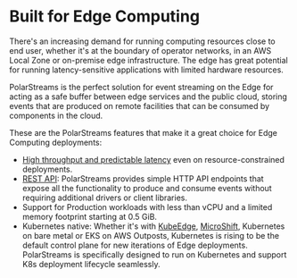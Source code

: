 # Built for Edge Computing

There's an increasing demand for running computing resources close to end user, whether it's at the boundary of
operator networks, in an AWS Local Zone or on-premise edge infrastructure. The edge has great potential for
running latency-sensitive applications with limited hardware resources.

PolarStreams is the perfect solution for event streaming on the Edge for acting as a safe buffer between edge
services and the public cloud, storing events that are produced on remote facilities that can be consumed by
components in the cloud.

These are the PolarStreams features that make it a great choice for Edge Computing deployments:

- [High throughput and predictable latency][benchmarks] even on resource-constrained deployments.
- [REST API][rest-api]: PolarStreams provides simple HTTP API endpoints that expose all the functionality to produce and
consume events without requiring additional drivers or client libraries.
- Support for Production workloads with less than vCPU and a limited memory footprint starting at 0.5 GiB.
- Kubernetes native: Whether it's with [KubeEdge][kubeedge], [MicroShift][microshift],  Kubernetes on bare metal or EKS on AWS Outposts,
Kubernetes is rising to be the default control plane for new iterations of Edge deployments. PolarStreams is specifically
designed to run on Kubernetes and support K8s deployment lifecycle seamlessly.


[benchmarks]: ../../benchmarks/
[rest-api]: ../../rest_api/
[kubeedge]: https://kubeedge.io/en/
[microshift]: https://github.com/openshift/microshift
